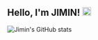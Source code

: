 ## Hello, I'm JIMIN! <img src="https://media.giphy.com/media/hvRJCLFzcasrR4ia7z/giphy.gif" width="20">
<!--
**LeeJimin2/LeeJimin2** is a ✨ _special_ ✨ repository because its `README.md` (this file) appears on your GitHub profile.

Here are some ideas to get you started:

- 🔭 I’m currently working on ...
- 🌱 I’m currently learning ...
- 👯 I’m looking to collaborate on ...
- 🤔 I’m looking for help with ...
- 💬 Ask me about ...
- 📫 How to reach me: ...
- 😄 Pronouns: ...
- ⚡ Fun fact: ...
-->

![Jimin's GitHub stats](https://github-readme-stats.vercel.app/api?username=LeeJimin2&show_icons=true)
